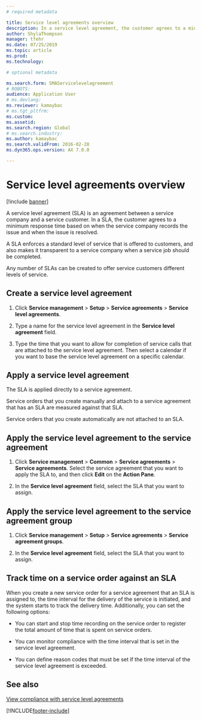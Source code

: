 ```yaml
---
# required metadata

title: Service level agreements overview
description: In a service level agreement, the customer agrees to a minimum response time based on when the service company records the issue and when the issue is resolved.
author: ShylaThompson
manager: tfehr
ms.date: 07/25/2019
ms.topic: article
ms.prod: 
ms.technology: 

# optional metadata

ms.search.form: SMAServicelevelagreement
# ROBOTS: 
audience: Application User
# ms.devlang: 
ms.reviewer: kamaybac
# ms.tgt_pltfrm: 
ms.custom: 
ms.assetid: 
ms.search.region: Global
# ms.search.industry: 
ms.author: kamaybac
ms.search.validFrom: 2016-02-28
ms.dyn365.ops.version: AX 7.0.0

---
```


# Service level agreements overview       

[!include [banner](../includes/banner.md)]


A service level agreement (SLA) is an agreement between a service company and a service customer. In a SLA, the customer agrees to a minimum response time based on when the service company records the issue and when the issue is resolved.

A SLA enforces a standard level of service that is offered to customers, and also makes it transparent to a service company when a service job should be completed.

Any number of SLAs can be created to offer service customers different levels of service.

## Create a service level agreement

1.  Click **Service management** \> **Setup** \> **Service agreements** \> **Service level agreements**.

2.  Type a name for the service level agreement in the **Service level agreement** field.

3.  Type the time that you want to allow for completion of service calls that are attached to the service level agreement. Then select a calendar if you want to base the service level agreement on a specific calendar.

## Apply a service level agreement

The SLA is applied directly to a service agreement.

Service orders that you create manually and attach to a service agreement that has an SLA are measured against that SLA.

Service orders that you create automatically are not attached to an SLA.

## Apply the service level agreement to the service agreement

1.  Click **Service management** \> **Common** \> **Service agreements** \> **Service agreements**. Select the service agreement that you want to apply the SLA to, and then click **Edit** on the **Action Pane**.

2.  In the **Service level agreement** field, select the SLA that you want to assign.

## Apply the service level agreement to the service agreement group

1.  Click **Service management** \> **Setup** \> **Service agreements** \> **Service agreement groups**.

2.  In the **Service level agreement** field, select the SLA that you want to assign.

## Track time on a service order against an SLA

When you create a new service order for a service agreement that an SLA is assigned to, the time interval for the delivery of the service is initiated, and the system starts to track the delivery time. Additionally, you can set the following options:

  - You can start and stop time recording on the service order to register the total amount of time that is spent on service orders.

  - You can monitor compliance with the time interval that is set in the service level agreement.

  - You can define reason codes that must be set if the time interval of the service level agreement is exceeded.

## See also

[View compliance with service level agreements](view-compliance-with-service-level-agreements.md)

  




[!INCLUDE[footer-include](../../includes/footer-banner.md)]